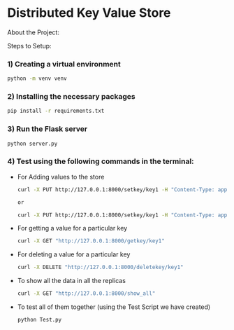 # Distributed Key Value Store

About the Project:



Steps to Setup:

### 1) Creating a virtual environment
``` Bash
python -m venv venv
```

### 2) Installing the necessary packages
``` Bash
pip install -r requirements.txt
```

### 3) Run the Flask server
``` Bash
python server.py
```

### 4) Test using the following commands in the terminal:

- For Adding values to the store
    ``` Bash
    curl -X PUT http://127.0.0.1:8000/setkey/key1 -H "Content-Type: application/json" -d '{"value":"value1"}'

    or 

    curl -X PUT http://127.0.0.1:8000/setkey/key1 -H "Content-Type: application/json" -d "{\"value\":\"value1\"}"
    ```

- For getting a value for a particular key
    ``` Bash
    curl -X GET "http://127.0.0.1:8000/getkey/key1"        
    ```     

- For deleting a value for a particular key
    ``` Bash
    curl -X DELETE "http://127.0.0.1:8000/deletekey/key1"        
    ```    

- To show all the data in all the replicas
    ``` Bash
    curl -X GET "http://127.0.0.1:8000/show_all"        
    ```   

- To test all of them together (using the Test Script we have created)
    ``` Bash
    python Test.py       
    ``` 